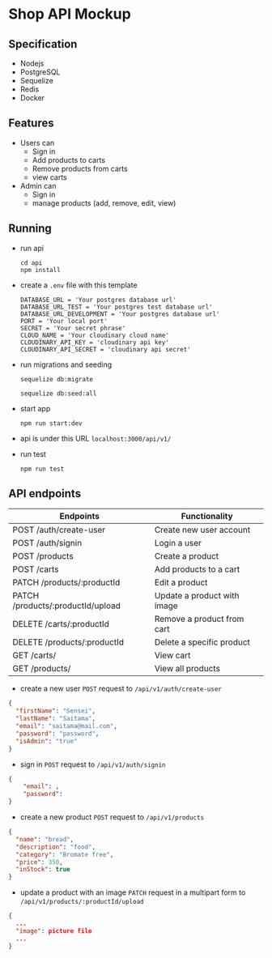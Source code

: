 # Shop API Mockup

## Specification

- Nodejs
- PostgreSQL
- Sequelize
- Redis
- Docker

## Features

- Users can
  - Sign in
  - Add products to carts
  - Remove products from carts
  - view carts
- Admin can
  - Sign in
  - manage products (add, remove, edit, view)

## Running
- run api
  ```
  cd api
  npm install
  ```
- create a `.env` file with this template

  ```
  DATABASE_URL = 'Your postgres database url'
  DATABASE_URL_TEST = 'Your postgres test database url'
  DATABASE_URL_DEVELOPMENT = 'Your postgres database url'
  PORT = 'Your local port'
  SECRET = 'Your secret phrase'
  CLOUD_NAME = 'Your cloudinary cloud name'
  CLOUDINARY_API_KEY = 'cloudinary api key'
  CLOUDINARY_API_SECRET = 'cloudinary api secret'
  ```

- run migrations and seeding

  ```
  sequelize db:migrate
  ```

  ```
  sequelize db:seed:all
  ```

- start app
  ```
  npm run start:dev
  ```
- api is under this URL `localhost:3000/api/v1/`

- run test
  ```
  npm run test
  ```

## API endpoints

| Endpoints                         | Functionality               |
| --------------------------------- | --------------------------- |
| POST /auth/create-user            | Create new user account     |
| POST /auth/signin                 | Login a user                |
| POST /products                    | Create a product            |
| POST /carts                       | Add products to a cart      |
| PATCH /products/:productId        | Edit a product              |
| PATCH /products/:productId/upload | Update a product with image |
| DELETE /carts/:productId          | Remove a product from cart  |
| DELETE /products/:productId       | Delete a specific product   |
| GET /carts/                       | View cart                   |
| GET /products/                    | View all products           |

- create a new user
`POST` request to `/api/v1/auth/create-user`

```json
{
  "firstName": "Sensei",
  "lastName": "Saitama",
  "email": "saitama@mail.com",
  "password": "password",
  "isAdmin": "true"
}
```
- sign in 
`POST` request to `/api/v1/auth/signin`

```json
{
	"email": ,
	"password":
}
```
- create a new product
`POST` request to `/api/v1/products`

```json
{
  "name": "bread",
  "description": "food",
  "category": "Bromate free",
  "price": 350,
  "inStock": true
}
```
- update a product with an image
`PATCH` request in a multipart form to `/api/v1/products/:productId/upload`
```json
{ 
  ...
  "image": picture file
  ...
}
```
